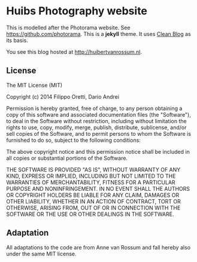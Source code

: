 # Huibs Photography website

This is modelled after the Photorama website. See <https://github.com/photorama>. This is a **jekyll** theme. It uses 
[Clean Blog](https://github.com/BlackrockDigital/startbootstrap-clean-blog-jekyll "Clean Blog") as its basis.

You see this blog hosted at <http://huibertvanrossum.nl>.

## License

The MIT License (MIT)

Copyright (c) 2014 Filippo Oretti, Dario Andrei

Permission is hereby granted, free of charge, to any person obtaining a copy of this software and associated documentation files (the "Software"), to deal in the Software without restriction, including without limitation the rights to use, copy, modify, merge, publish, distribute, sublicense, and/or sell copies of the Software, and to permit persons to whom the Software is furnished to do so, subject to the following conditions:

The above copyright notice and this permission notice shall be included in all copies or substantial portions of the Software.

THE SOFTWARE IS PROVIDED "AS IS", WITHOUT WARRANTY OF ANY KIND, EXPRESS OR IMPLIED, INCLUDING BUT NOT LIMITED TO THE WARRANTIES OF MERCHANTABILITY, FITNESS FOR A PARTICULAR PURPOSE AND NONINFRINGEMENT. IN NO EVENT SHALL THE AUTHORS OR COPYRIGHT HOLDERS BE LIABLE FOR ANY CLAIM, DAMAGES OR OTHER LIABILITY, WHETHER IN AN ACTION OF CONTRACT, TORT OR OTHERWISE, ARISING FROM, OUT OF OR IN CONNECTION WITH THE SOFTWARE OR THE USE OR OTHER DEALINGS IN THE SOFTWARE.

## Adaptation

All adaptations to the code are from Anne van Rossum and fall hereby also under the same MIT license.
